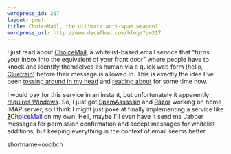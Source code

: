 ```yaml
--- 
wordpress_id: 217
layout: post
title: ChoiceMail, the ultimate anti-spam weapon?
wordpress_url: http://www.decafbad.com/blog/?p=217
---
```

<p>I just read about <a href="http://www.sfgate.com/cgi-bin/article.cgi?file=/gate/archive/2002/07/30/choicem.DTL">ChoiceMail</a>, a whitelist-based email service that "turns your inbox into the equivalent of your front door" where people have to knock and identify themselves as human via a quick web form (hello, <a href="http://www.cluetrain.com">Cluetrain</a>) before their message is allowed in.  This is exactly the idea I've been <a href="http://www.decafbad.com/news_archives/000192.phtml">tossing around in my head</a> and <a href="http://impressive.net/people/gerald/2000/12/spam-filtering.html">reading about</a> for some time now.</p>
<p>I would pay for this service in an instant, but unfortunately it apparently <a href="http://www.digiportal.com/product4.html">requires Windows</a>.  So, I just got <a href="http://www.spamassassin.org">SpamAssassin</a> and <a href="http://razor.sourceforge.net">Razor</a> working on home IMAP server, so I think I might just poke at finally implementing a service like <span style='background : #FFFFCE;'><a href="http://www.decafbad.com/twiki/bin/edit/Main/ChoiceMail?topicparent=Main.FilterData"><b>?</b></a><font color="#0000FF">ChoiceMail</font></span> on my own.  Hell, maybe I'll even have it send me Jabber messages for permission confirmation and accept messages for whitelist additions, but keeping everything in the context of email seems better.</p>
<!--more-->
shortname=ooobch
